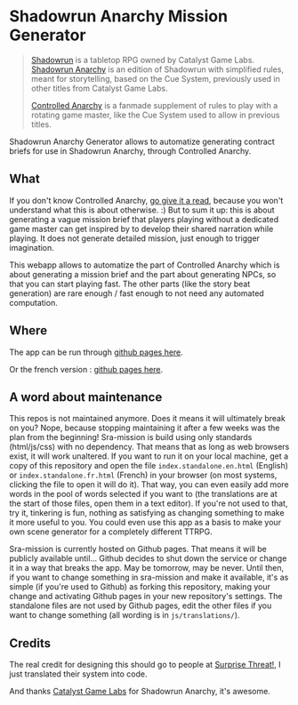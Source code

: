 # Shadowrun Anarchy Mission Generator

> [Shadowrun](https://www.shadowrunsixthworld.com/) is a tabletop RPG owned
> by Catalyst Game Labs. [Shadowrun Anarchy](https://store.catalystgamelabs.com/products/shadowrun-anarchy-pdf) is
> an edition of Shadowrun with simplified rules, meant for storytelling,
> based on the Cue System, previously used in other titles from Catalyst
> Game Labs.
>
> [Controlled Anarchy](https://www.surprisethreat.com/single-post/controlled-anarchy) is a fanmade
> supplement of rules to play with a rotating game master, like the Cue
> System used to allow in previous titles.

Shadowrun Anarchy Generator allows to automatize generating contract briefs
for use in Shadowrun Anarchy, through Controlled Anarchy.


## What

If you don't know Controlled Anarchy, [go give it a read](https://www.surprisethreat.com/single-post/controlled-anarchy), because you won't understand what this is about otherwise. :) But to sum it up: this
is about generating a vague mission brief that players playing without a
dedicated game master can get inspired by to develop their shared narration
while playing. It does not generate detailed mission, just enough to
trigger imagination. 

This webapp allows to automatize the part of Controlled Anarchy which is
about generating a mission brief and the part about generating NPCs, so
that you can start playing fast. The other parts (like the story beat
generation) are rare enough / fast enough to not need any automated
computation.


## Where

The app can be run through [github pages here](https://oelmekki.github.io/sra-mission/).

Or the french version : [github pages here](https://oelmekki.github.io/sra-mission/?lang=fr). 


## A word about maintenance

This repos is not maintained anymore. Does it means it will ultimately
break on you? Nope, because stopping maintaining it after a few weeks was
the plan from the beginning! Sra-mission is build using only standards
(html/js/css) with no dependency. That means that as long as web browsers
exist, it will work unaltered. If you want to run it on your local machine,
get a copy of this repository and open the file `index.standalone.en.html`
(English) or `index.standalone.fr.html` (French) in your browser (on most
systems, clicking the file to open it will do it). That way, you can even
easily add more words in the pool of words selected if you want to (the
translations are at the start of those files, open them in a text editor).
If you're not used to that, try it, tinkering is fun, nothing as satisfying
as changing something to make it more useful to you. You could even use
this app as a basis to make your own scene generator for a completely
different TTRPG.

Sra-mission is currently hosted on Github pages. That means it will be
publicly available until… Github decides to shut down the service or change
it in a way that breaks the app. May be tomorrow, may be never. Until then,
if you want to change something in sra-mission and make it available, it's
as simple (if you're used to Github) as forking this repository, making
your change and activating Github pages in your new repository's settings.
The standalone files are not used by Github pages, edit the other files if
you want to change something (all wording is in `js/translations/`).


## Credits

The real credit for designing this should go to people at [Surprise Threat!](https://www.surprisethreat.com/),
I just translated their system into code.

And thanks [Catalyst Game Labs](https://www.catalystgamelabs.com/) for Shadowrun Anarchy, it's awesome.
